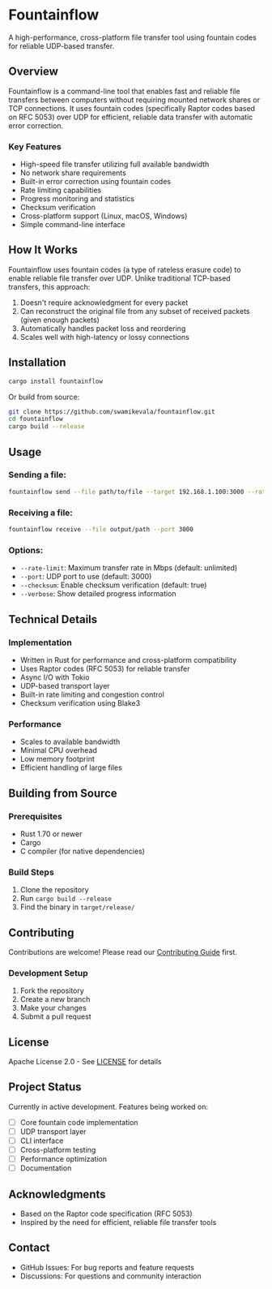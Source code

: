 # Fountainflow

A high-performance, cross-platform file transfer tool using fountain codes for reliable UDP-based transfer.

## Overview

Fountainflow is a command-line tool that enables fast and reliable file transfers between computers without requiring mounted network shares or TCP connections. It uses fountain codes (specifically Raptor codes based on RFC 5053) over UDP for efficient, reliable data transfer with automatic error correction.

### Key Features

- High-speed file transfer utilizing full available bandwidth
- No network share requirements
- Built-in error correction using fountain codes
- Rate limiting capabilities
- Progress monitoring and statistics
- Checksum verification
- Cross-platform support (Linux, macOS, Windows)
- Simple command-line interface

## How It Works

Fountainflow uses fountain codes (a type of rateless erasure code) to enable reliable file transfer over UDP. Unlike traditional TCP-based transfers, this approach:

1. Doesn't require acknowledgment for every packet
2. Can reconstruct the original file from any subset of received packets (given enough packets)
3. Automatically handles packet loss and reordering
4. Scales well with high-latency or lossy connections

## Installation

```bash
cargo install fountainflow
```

Or build from source:

```bash
git clone https://github.com/swamikevala/fountainflow.git
cd fountainflow
cargo build --release
```

## Usage

### Sending a file:
```bash
fountainflow send --file path/to/file --target 192.168.1.100:3000 --rate-limit 1000
```

### Receiving a file:
```bash
fountainflow receive --file output/path --port 3000
```

### Options:
- `--rate-limit`: Maximum transfer rate in Mbps (default: unlimited)
- `--port`: UDP port to use (default: 3000)
- `--checksum`: Enable checksum verification (default: true)
- `--verbose`: Show detailed progress information

## Technical Details

### Implementation
- Written in Rust for performance and cross-platform compatibility
- Uses Raptor codes (RFC 5053) for reliable transfer
- Async I/O with Tokio
- UDP-based transport layer
- Built-in rate limiting and congestion control
- Checksum verification using Blake3

### Performance
- Scales to available bandwidth
- Minimal CPU overhead
- Low memory footprint
- Efficient handling of large files

## Building from Source

### Prerequisites
- Rust 1.70 or newer
- Cargo
- C compiler (for native dependencies)

### Build Steps
1. Clone the repository
2. Run `cargo build --release`
3. Find the binary in `target/release/`

## Contributing

Contributions are welcome! Please read our [Contributing Guide](CONTRIBUTING.md) first.

### Development Setup
1. Fork the repository
2. Create a new branch
3. Make your changes
4. Submit a pull request

## License

Apache License 2.0 - See [LICENSE](LICENSE) for details

## Project Status

Currently in active development. Features being worked on:
- [ ] Core fountain code implementation
- [ ] UDP transport layer
- [ ] CLI interface
- [ ] Cross-platform testing
- [ ] Performance optimization
- [ ] Documentation

## Acknowledgments

- Based on the Raptor code specification (RFC 5053)
- Inspired by the need for efficient, reliable file transfer tools

## Contact

- GitHub Issues: For bug reports and feature requests
- Discussions: For questions and community interaction